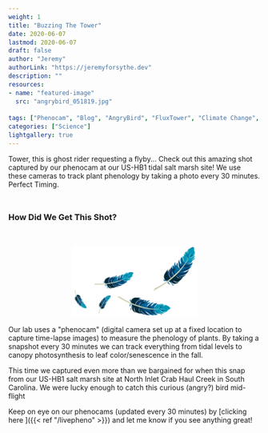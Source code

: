 ```yaml
---
weight: 1
title: "Buzzing The Tower"
date: 2020-06-07
lastmod: 2020-06-07
draft: false
author: "Jeremy"
authorLink: "https://jeremyforsythe.dev"
description: ""
resources:
- name: "featured-image"
  src: "angrybird_051819.jpg"

tags: ["Phenocam", "Blog", "AngryBird", "FluxTower", "Climate Change", "Ecology"]
categories: ["Science"]
lightgallery: true
---
```


Tower, this is ghost rider requesting a flyby... Check out this amazing shot captured by our phenocam at our US-HB1 tidal salt marsh site! We use these cameras to track plant phenology by taking a photo every 30 minutes. Perfect Timing. 

<!--more-->

<p align="center" style="margin-top:1.25cm;"><i class='fas fa-tree'></i><i class='fas fa-tree'></i><i class='fas fa-tree'></i></p>

### How Did We Get This Shot? 

<p align="center" style="margin-top:1.25cm;">
<img src="feathers.png", width =250>
</p>

Our lab uses a "phenocam" (digital camera set up at a fixed location to capture time-lapse images) to measure the phenology of plants. By taking a snapshot every 30 minutes we can track everything from tidal levels to canopy photosynthesis to leaf color/senescence in the fall. 

This time we captured even more than we bargained for when this snap from our US-HB1 salt marsh site at North Inlet Crab Haul Creek in South Carolina. We were lucky enough to catch this curious (angry?) bird mid-flight 

Keep on eye on our phenocams (updated every 30 minutes) by [clicking here <i class='fas fa-camera'></i> ]({{< ref "/livepheno" >}}) and let me know if you see anything great! 

<p align="center" style="margin-top:1.25cm;"><i class='fas fa-tree'></i><i class='fas fa-tree'></i><i class='fas fa-tree'></i></p>
